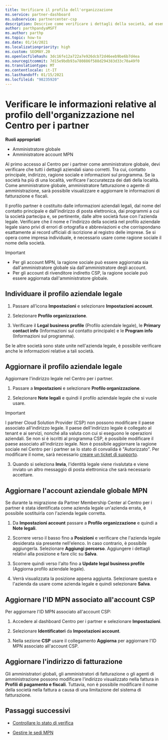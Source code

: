 ```yaml
---
title: Verificare il profilo dell'organizzazione
ms.service: partner-dashboard
ms.subservice: partnercenter-csp
description: Descrive come verificare i dettagli della società, ad esempio contatto principale, indirizzo e informazioni sul programma. Puoi anche aggiornare l'indirizzo legale e di fatturazione.
author: parthpandyaMSFT
ms.author: parthp
ms.topic: how-to
ms.date: 01/14/2021
ms.localizationpriority: high
ms.custom: SEOMAY.20
ms.openlocfilehash: 3dc16fe12a722a7e926dcb72d46eeb9be6b7d4ea
ms.sourcegitcommit: 7d15e9bdb93a780886f588d294383d33c70a49f0
ms.translationtype: MT
ms.contentlocale: it-IT
ms.lasthandoff: 01/15/2021
ms.locfileid: "98235920"
---
```

# <a name="verify-your-organization-profile-information-in-partner-center"></a>Verificare le informazioni relative al profilo dell'organizzazione nel Centro per i partner

**Ruoli appropriati**

- Amministratore globale
- Amministratore account MPN

Al primo accesso al Centro per i partner come amministratore globale, devi verificare che tutti i dettagli aziendali siano corretti. Tra cui, contatto principale, indirizzo, ragione sociale e informazioni sul programma. Se la società ha più di una località, verificare l'accuratezza dei dati della località. Come amministratore globale, amministratore fatturazione o agente di amministrazione, sarà possibile visualizzare e aggiornare le informazioni di fatturazione e fiscali.

Il profilo partner è costituito dalle informazioni aziendali legali, dal nome del contatto principale e dall'indirizzo di posta elettronica, dai programmi a cui la società partecipa e, se pertinente, dalle altre società fuse con l'azienda legale. Verificare che il nome e l'indirizzo della società nel profilo aziendale legale siano privi di errori di ortografia e abbreviazioni e che corrispondano esattamente ai record ufficiali di iscrizione al registro delle imprese. Se si opera come impresa individuale, è necessario usare come ragione sociale il nome della società.

>[!Important]
>- Per gli account MPN, la ragione sociale può essere aggiornata sia dall'amministratore globale sia dall'amministratore degli account.
>- Per gli account di rivenditore indiretto CSP, la ragione sociale può essere aggiornata dall'amministratore globale. 

## <a name="locate-the-legal-business-profile"></a>Individuare il profilo aziendale legale

1. Passare all’icona **Impostazioni** e selezionare **Impostazioni account**.
 
1. Selezionare **Profilo organizzazione**. 

2. Verificare il **Legal business profile** (Profilo aziendale legale), le **Primary contact info** (Informazioni sul contatto principale) e le **Program info** (Informazioni sul programma).

Se le altre società sono state unite nell'azienda legale, è possibile verificare anche le informazioni relative a tali società. 

## <a name="update-your-legal-business-profile"></a>Aggiornare il profilo aziendale legale

Aggiornare l'indirizzo legale nel Centro per i partner.

1. Passare a **Impostazioni** e selezionare **Profilo organizzazione**.


2. Selezionare **Note legali** e quindi il profilo aziendale legale che si vuole usare.

>[!Important]
>I partner Cloud Solution Provider (CSP) non possono modificare il paese associato all'indirizzo legale. Il paese dell'indirizzo legale è collegato al tenant e ai servizi, nonché alla valuta con cui si eseguono le operazioni aziendali. Se non si è iscritti al programma CSP, è possibile modificare il paese associato all'indirizzo legale. Non è possibile aggiornare la ragione sociale nel Centro per i partner se lo stato di convalida è "Autorizzato". Per modificare il nome, sarà necessario [creare un ticket di supporto](https://partner.microsoft.com/dashboard/support/servicerequests/create?stage=2&topicid=eb74583c-61b3-2124-bffc-00920e0ae772).

3. Quando si seleziona **Invia**, l'identità legale viene rivalutata e viene inviato un altro messaggio di posta elettronica che sarà necessario accettare.

## <a name="update-your-mpn-global-business-account"></a>Aggiornare l'account aziendale globale MPN

Se durante la migrazione da Partner Membership Center al Centro per i partner è stata identificata come azienda legale un'azienda errata, è possibile sostituirla con l'azienda legale corretta.

1. Da **Impostazioni account** passare a **Profilo organizzazione** e quindi a **Note legali**.

1.  Scorrere verso il basso fino a **Posizioni** e verificare che l'azienda legale desiderata sia presente nell'elenco. In caso contrario, è possibile aggiungerla. Selezionare **Aggiungi percorso**. Aggiungere i dettagli relativi alla posizione e fare clic su **Salva**.

2. Scorrere quindi verso l'alto fino a **Update legal business profile** (Aggiorna profilo aziendale legale).

3. Verrà visualizzata la posizione appena aggiunta. Selezionare questa e l'azienda da usare come azienda legale e quindi selezionare **Salva**.

## <a name="update-your-mpn-id-associated-with-your-csp-account"></a>Aggiornare l'ID MPN associato all'account CSP

Per aggiornare l'ID MPN associato all'account CSP:

1. Accedere al dashboard Centro per i partner e selezionare **Impostazioni**.
 
1. Selezionare **Identificatori** da **Impostazioni account**.

1. Nella sezione **CSP** usare il collegamento **Aggiorna** per aggiornare l'ID MPN associato all'account CSP. 


## <a name="update-your-billing-address"></a>Aggiornare l'indirizzo di fatturazione

Gli amministratori globali, gli amministratori di fatturazione o gli agenti di amministrazione possono modificare l'indirizzo visualizzato nella fattura in **Profili di pagamento e fiscali**. Tuttavia, non è possibile modificare il nome della società nella fattura a causa di una limitazione del sistema di fatturazione.

## <a name="next-steps"></a>Passaggi successivi

- [Controllare lo stato di verifica](verification-responses.md)
 
- [Gestire le sedi MPN](manage-locations.md)

